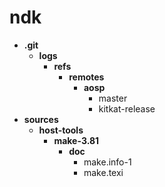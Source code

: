 ndk
======
* **.git**
  * **logs**
    * **refs**
      * **remotes**
        * **aosp**
          * master
          * kitkat-release
* **sources**
  * **host-tools**
    * **make-3.81**
      * **doc**
        * make.info-1
        * make.texi
